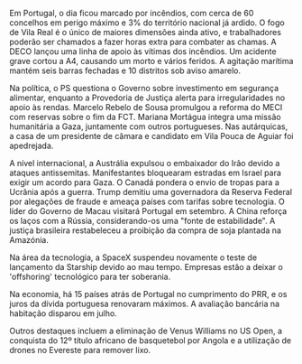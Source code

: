 Em Portugal, o dia ficou marcado por incêndios, com cerca de 60 concelhos em perigo máximo e 3% do território nacional já ardido. O fogo de Vila Real é o único de maiores dimensões ainda ativo, e trabalhadores poderão ser chamados a fazer horas extra para combater as chamas. A DECO lançou uma linha de apoio às vítimas dos incêndios. Um acidente grave cortou a A4, causando um morto e vários feridos. A agitação marítima mantém seis barras fechadas e 10 distritos sob aviso amarelo.

Na política, o PS questiona o Governo sobre investimento em segurança alimentar, enquanto a Provedoria de Justiça alerta para irregularidades no apoio às rendas. Marcelo Rebelo de Sousa promulgou a reforma do MECI com reservas sobre o fim da FCT. Mariana Mortágua integra uma missão humanitária a Gaza, juntamente com outros portugueses. Nas autárquicas, a casa de um presidente de câmara e candidato em Vila Pouca de Aguiar foi apedrejada.

A nível internacional, a Austrália expulsou o embaixador do Irão devido a ataques antissemitas. Manifestantes bloquearam estradas em Israel para exigir um acordo para Gaza. O Canadá pondera o envio de tropas para a Ucrânia após a guerra. Trump demitiu uma governadora da Reserva Federal por alegações de fraude e ameaça países com tarifas sobre tecnologia. O líder do Governo de Macau visitará Portugal em setembro. A China reforça os laços com a Rússia, considerando-os uma "fonte de estabilidade". A justiça brasileira restabeleceu a proibição da compra de soja plantada na Amazónia.

Na área da tecnologia, a SpaceX suspendeu novamente o teste de lançamento da Starship devido ao mau tempo. Empresas estão a deixar o 'offshoring' tecnológico para ter soberania.

Na economia, há 15 países atrás de Portugal no cumprimento do PRR, e os juros da dívida portuguesa renovaram máximos. A avaliação bancária na habitação disparou em julho.

Outros destaques incluem a eliminação de Venus Williams no US Open, a conquista do 12º título africano de basquetebol por Angola e a utilização de drones no Evereste para remover lixo.